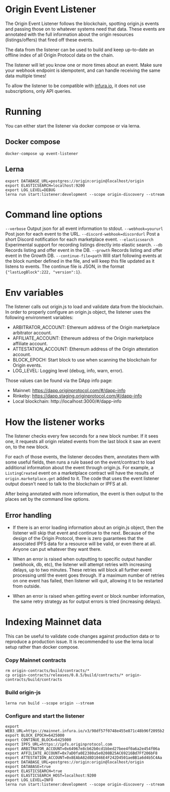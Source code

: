 # Origin Event Listener

The Origin Event Listener follows the blockchain, spotting origin.js events and passing those on to whatever systems need that data. These events are annotated with the full information about the origin resources (listings/offers) that fired off these events.

The data from the listener can be used to build and keep up-to-date an offline index of all Origin Protocol data on the chain.

The listener will let you know one or more times about an event. Make sure your webhook endpoint is idempotent, and can handle receiving the same data multiple times!

To allow the listener to be compatible with [infura.io](https://infura.io/), it does not use subscriptions, only API queries.

# Running

You can either start the listener via docker compose or via lerna.

## Docker compose

    docker-compose up event-listener

## Lerna
```
export DATABASE_URL=postgres://origin:origin@localhost/origin
export ELASTICSEARCH=localhost:9200
export LOG_LEVEL=DEBUG
lerna run start:listener:development --scope origin-discovery --stream
```

# Command line options
`--verbose` Output json for all event information to stdout.
`--webhook=yoururl` Post json for each event to the URL.
`--discord-webhook=discordurl` Post a short Discord notification for each marketplace event.
`--elasticsearch` Experimental support for recording listings directly into elastic search.
`--db` Records listing and offer event in the DB.
`--growth` Records listing and offer event in the Growth DB.
`--continue-file=path` Will start following events at the block number defined in the file, and will keep this file updated as it listens to events. The continue file is JSON, in the format `{"lastLogBlock":222, "version":1}`.

# Env variables

The listener calls out origin.js to load and validate data from the blockchain. In order to properly configure an origin.js object, the listener uses the following environment variables:
  - ARBITRATOR_ACCOUNT: Ethereum address of the Origin marketplace arbitrator account.
  - AFFILIATE_ACCOUNT:  Ethereum address of the Origin marketplace affiliate account.
  - ATTESTATION_ACCOUNT: Ethereum address of the Origin attestation account.
  - BLOCK_EPOCH: Start block to use when scanning the blockchain for Origin events.
  - LOG_LEVEL: Logging level (debug, info, warn, error).

Those values can be found via the DApp info page:
  - Mainnet: https://dapp.originprotocol.com/#/dapp-info
  - Rinkeby: https://dapp.staging.originprotocol.com/#/dapp-info
  - Local blockchain: http://localhost:3000/#/dapp-info


# How the listener works

The listener checks every few seconds for a new block number. If it sees one, it requests all origin related events from the last block it saw an event on, to the new block.

For each of those events, the listener decodes them, annotates them with some useful fields, then runs a rule based on the event/contract to load additional information about the event through origin.js. For example, a `ListingCreated` event on a marketplace contract will have the results of `origin.marketplace.get` added to it. The code that uses the event listener output doesn't need to talk to the blockchain or IPFS at all.

After being annotated with more information, the event is then output to the places set by the command line options.

## Error handling

- If there is an error loading information about an origin.js object, then the listener will skip that event and continue to the next. Because of the design of the Origin Protocol, there is zero guarantees that the associated IPFS data for a resource will be valid, or even there at all. Anyone can put whatever they want there.

- When an error is raised when outputting to specific output handler (webhook, db, etc), the listener will attempt retries with increasing delays, up to two minutes. These retries will block all further event processing until the event goes through. If a maximum number of retries on one event has failed, then listener will quit, allowing it to be restarted from outside.

- When an error is raised when getting event or block number information, the same retry strategy as for output errors is tried (increasing delays).

# Indexing Mainnet data
This can be useful to validate code changes against production data or to reproduce a production issue.
It is recommended to use the lerna local setup rather than docker compose.

### Copy Mainnet contracts
```
rm origin-contracts/build/contracts/*
cp origin-contracts/releases/0.8.5/build/contracts/* origin-contracts/build/contracts
```

### Build origin-js
`lerna run build --scope origin --stream`

### Configure and start the listener
```
export WEB3_URL=https://mainnet.infura.io/v3/98df57f0748e455e871c48b96f2095b2
export BLOCK_EPOCH=6425000
export CONTINUE_BLOCK=6425000
export IPFS_URL=https://ipfs.originprotocol.com
export ARBITRATOR_ACCOUNT=0x64967e8cb62b0cd1bbed27bee4f0a6a2e454f06a
export AFFILIATE_ACCOUNT=0x7aD0fa0E2380a5e0208B25AC69216Bd7Ff206bF8
export ATTESTATION_ACCOUNT=0x8EAbA82d8D1046E4F242D4501aeBB1a6d4b5C4Aa
export DATABASE_URL=postgres://origin:origin@localhost/origin
export DATABASE=true
export ELASTICSEARCH=true
export ELASTICSEARCH_HOST=localhost:9200
export LOG_LEVEL=INFO
lerna run start:listener:development --scope origin-discovery --stream
```

